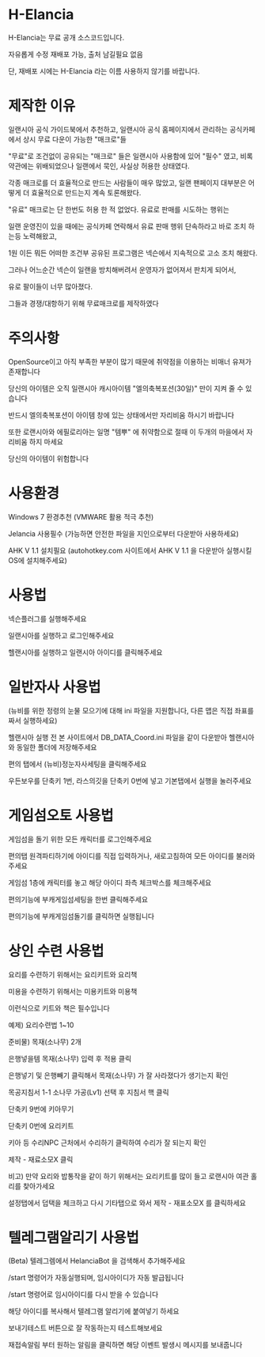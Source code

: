 # H-Elancia
H-Elancia는 무료 공개 소스코드입니다.

자유롭게 수정 재배포 가능, 출처 남길필요 없음

단, 재배포 시에는 H-Elancia 라는 이름 사용하지 않기를 바랍니다.

# 제작한 이유
일랜시아 공식 가이드북에서 추천하고, 일랜시아 공식 홈페이지에서 관리하는 공식카페에서 상시 무료 다운이 가능한 "매크로"들

"무료"로 조건없이 공유되는 "매크로" 들은 일랜시아 사용함에 있어 "필수" 였고, 비록 약관에는 위배되었으나 일랜에서 묵인, 사실상 허용한 상태였다.

각종 매크로를 더 효율적으로 만드는 사람들이 매우 많았고, 일랜 팬페이지 대부분은 어떻게 더 효율적으로 만드는지 계속 토론해왔다.


"유료" 매크로는 단 한번도 허용 한 적 없었다. 유료로 판매를 시도하는 행위는 

일랜 운영진이 있을 때에는 공식카페 연락해서 유료 판매 행위 단속하라고 바로 조치 하는등 노력해왔고,

1원 이든 뭐든 어떠한 조건부 공유된 프로그램은 넥슨에서 지속적으로 고소 조치 해왔다.

그러나 어느순간 넥슨이 일랜을 방치해버려서 운영자가 없어져서 판치게 되어서,

유로 팔이들이 너무 많아졌다. 

그들과 경쟁/대항하기 위해 무료매크로를 제작하였다

# 주의사항
OpenSource이고 아직 부족한 부분이 많기 때문에 취약점을 이용하는 비매너 유져가 존재합니다

당신의 아이템은 오직 일랜시아 캐시아이템 "엘의축복포션(30일)" 만이 지켜 줄 수 있습니다

반드시 엘의축복포션이 아이템 창에 있는 상태에서만 자리비움 하시기 바랍니다

또한 로랜시아와 에필로리아는 일명 "템뿌" 에 취약함으로 절때 이 두개의 마을에서 자리비움 하지 마세요

당신의 아이템이 위험합니다

# 사용환경
Windows 7 환경추천 (VMWARE 활용 적극 추천)

Jelancia 사용필수 (가능하면 안전한 파일을 지인으로부터 다운받아 사용하세요)

AHK V 1.1 설치필요 (autohotkey.com 사이트에서 AHK V 1.1 을 다운받아 실행시킬 OS에 설치해주세요)

# 사용법
넥슨플러그를 실행해주세요

일랜시아를 실행하고 로그인해주세요

헬랜시아를 실행하고 일랜시아 아이디를 클릭해주세요

# 일반자사 사용법 
(뉴비를 위한 정령의 눈물 모으기에 대해 ini 파일을 지원합니다, 다른 맵은 직접 좌표를 짜서 실행하세요)

헬랜시아 실행 전 본 사이트에서 DB_DATA_Coord.ini 파일을 같이 다운받아 헬랜시아와 동일한 폴더에 저장해주세요

편의 탭에서 (뉴비)정눈자사세팅을 클릭해주세요

우든보우를 단축키 1번, 라스의깃을 단축키 0번에 넣고 기본탭에서 실행을 눌러주세요

# 게임섬오토 사용법
게임섬을 돌기 위한 모든 캐릭터를 로그인해주세요

편의탭 원격파티하기에 아이디를 직접 입력하거나, 새로고침하여 모든 아이디를 불러와주세요

게임섬 1층에 캐릭터를 놓고 해당 아이디 좌측 체크박스를 체크해주세요

편의기능에 부캐게임섬세팅을 한번 클릭해주세요

편의기능에 부캐게임섬돌기를 클릭하면 실행됩니다

# 상인 수련 사용법
요리를 수련하기 위해서는 요리키트와 요리책

미용을 수련하기 위해서는 미용키트와 미용책

이런식으로 키트와 책은 필수입니다

예제) 요리수련법 1~10

준비물) 목재(소나무) 2개

은행넣을템 목재(소나무) 입력 후 적용 클릭

은행넣기 및 은행빼기 클릭해서 목재(소나무) 가 잘 사라졌다가 생기는지 확인

목공지침서 1-1 소나무 가공(Lv1) 선택 후 지침서 핵 클릭

단축키 9번에 키아무기

단축키 0번에 요리키트

키아 등 수리NPC 근처에서 수리하기 클릭하여 수리가 잘 되는지 확인

제작 - 재료소모X 클릭

비고) 만약 요리와 밥통작을 같이 하기 위해서는 요리키트를 많이 들고 로랜시아 여관 홀리를 찾아가세요

설정탭에서 덥택을 체크하고 다시 기타탭으로 와서 제작 - 재표소모X 를 클릭하세요

# 텔레그램알리기 사용법
(Beta) 텔레그렘에서 HelanciaBot 을 검색해서 추가해주세요

/start 명령어가 자동실행되며, 임시아이디가 자동 발급됩니다

/start 명령어로 임시아이디를 다시 받을 수 있습니다

해당 아이디를 복사해서 텔레그램 알리기에 붙여넣기 하세요

보내기테스트 버튼으로 잘 작동하는지 테스트해보세요

재접속알림 부터 원하는 알림을 클릭하면 해당 이벤트 발생시 메시지를 보내줍니다
